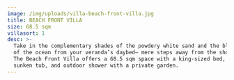 ```yaml
---
image: /img/uploads/villa-beach-front-villa.jpg
title: BEACH FRONT VILLA
size: 68.5 sqm
villasort: 1
desc: >-
  Take in the complementary shades of the powdery white sand and the blue waters
  of the ocean from your veranda’s daybed— mere steps away from the shoreline.
  The Beach Front Villa offers a 68.5 sqm space with a king-sized bed, indoor
  sunken tub, and outdoor shower with a private garden.
---
```



